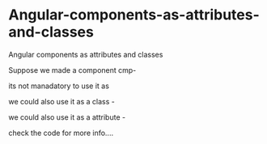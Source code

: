 # Angular-components-as-attributes-and-classes
Angular components as attributes and classes


Suppose we made a component cmp-

its not manadatory to use it as <cmp></cmp>


we could also use it as a class -



<div class="cmp"><div>
 
 
  
we could also use it as a attribute -



<div cmp></div>




check the code for more info....
